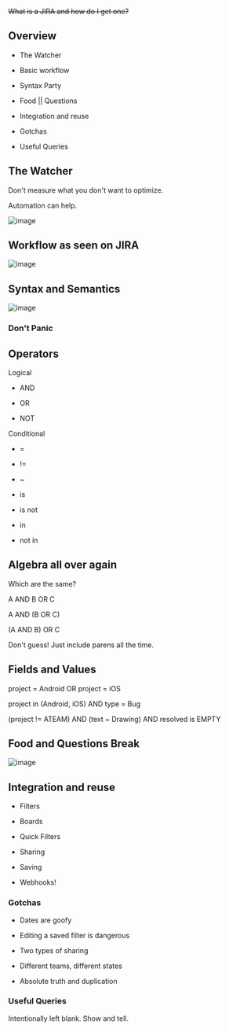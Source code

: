 
~~What is a JIRA and how do I get one?~~


## Overview

-   <span>The Watcher</span>

-   <span>Basic workflow</span>

-   <span>Syntax Party</span>

-   <span>Food || Questions</span>

-   <span>Integration and reuse</span>

-   <span>Gotchas</span>

-   <span>Useful Queries</span>


## The Watcher

Don't measure what you don't want to optimize.

Automation can help.

![image](eye_of_sauron.jpg)


## Workflow as seen on JIRA

![image](workflow.png)


## Syntax and Semantics

![image](sleep.png)

### Don't Panic

## Operators

Logical

-   <span>AND</span>

-   <span>OR</span>

-   <span>NOT</span>

Conditional

-   =

-   !=

-   ~

-   is

-   is not

-   in

-   not in


## Algebra all over again

Which are the same?

A AND B OR C

A AND (B OR C)

(A AND B) OR C

Don't guess! Just include parens all the time.

## Fields and Values

project = Android OR project = iOS

project in (Android, iOS) AND type = Bug

(project != ATEAM) AND (text ~ Drawing) AND resolved is EMPTY

## Food and Questions Break

![image](comic.png)


## Integration and reuse

-   <span>Filters</span>

-   <span>Boards</span>

-   <span>Quick Filters</span>

-   <span>Sharing</span>

-   <span>Saving</span>

-   <span>Webhooks!</span>


### Gotchas

-   <span>Dates are goofy</span>

-   <span>Editing a saved filter is dangerous</span>

-   <span>Two types of sharing</span>

-   <span>Different teams, different states</span>

-   <span>Absolute truth and duplication</span>

### Useful Queries

Intentionally left blank. Show and tell.
